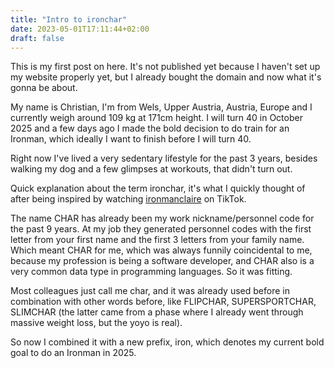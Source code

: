 ```yaml
---
title: "Intro to ironchar"
date: 2023-05-01T17:11:44+02:00
draft: false
---
```


This is my first post on here. It's not published yet because I haven't set up my website properly yet, but I already bought the domain and now what it's gonna be about.

My name is Christian, I'm from Wels, Upper Austria, Austria, Europe and I currently weigh around 109 kg at 171cm height.
I will turn 40 in October 2025 and a few days ago I made the bold decision to do train for an Ironman, which ideally I want to finish before I will turn 40.

Right now I've lived a very sedentary lifestyle for the past 3 years, besides walking my dog and a few glimpses at workouts, that didn't turn out.

Quick explanation about the term ironchar, it's what I quickly thought of after being inspired by watching [ironmanclaire](https://www.tiktok.com/@ironmanclaire) on TikTok.

The name CHAR has already been my work nickname/personnel code for the past 9 years.
At my job they generated personnel codes with the first letter from your first name and the first 3 letters from your family name. Which meant CHAR for me, which was always funnily coincidental to me, because my profession is being a software developer, and CHAR also is a very common data type in programming languages. So it was fitting.

Most colleagues just call me char, and it was already used before in combination with other words before, like FLIPCHAR, SUPERSPORTCHAR, SLIMCHAR (the latter came from a phase where I already went through massive weight loss, but the yoyo is real).

So now I combined it with a new prefix, iron, which denotes my current bold goal to do an Ironman in 2025.